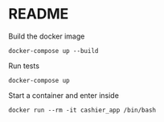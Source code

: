 # README

Build the docker image

    docker-compose up --build

Run tests

    docker-compose up

Start a container and enter inside

    docker run --rm -it cashier_app /bin/bash
